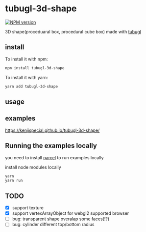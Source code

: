# tubugl-3d-shape

[![NPM version][npm-image]][npm-url] 

3D shape(proceduaral box, procedural cube box) made with [tubugl](https://github.com/kenjiSpecial/tubugl)

## install

To install it with npm:

```sh
npm install tubugl-3d-shape
```

To install it with yarn:

```sh
yarn add tubugl-3d-shape
```

## usage

## examples

https://kenjispecial.github.io/tubugl-3d-shape/

## Running the examples locally

you need to install [parcel](https://github.com/parcel-bundler/parcel) to run examples locally

install node modules locally

```sh
yarn
yarn run
```

## TODO

- [x] support texture
- [x] support vertexArrayObject for webgl2 supported browser
- [ ] bug: transparent shape overalap some faces(!?)
- [ ] bug: cylinder different top/bottom radius 

[npm-image]: https://img.shields.io/npm/v/tubugl-3d-shape.svg?style=flat-square
[npm-url]: https://www.npmjs.com/package/tubugl-3d-shape 
